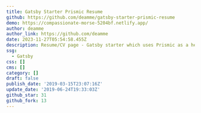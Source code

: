 ```yaml
---
title: Gatsby Starter Prismic Resume
github: https://github.com/deamme/gatsby-starter-prismic-resume
demo: https://compassionate-morse-5204bf.netlify.app/
author: deamme
author_link: https://github.com/deamme
date: 2023-11-27T05:54:58.455Z
description: Resume/CV page - Gatsby starter which uses Prismic as a headless CMS.
ssg:
  - Gatsby
css: []
cms: []
category: []
draft: false
publish_date: '2019-03-15T23:07:16Z'
update_date: '2019-06-24T19:33:03Z'
github_star: 31
github_fork: 13
---
```

